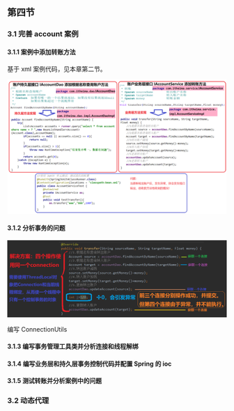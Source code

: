 ## 第四节 

### 3.1 完善 account 案例

#### 3.1.1 案例中添加转账方法

基于 xml 案例代码，见本章第二节。

<img src="./img2/08-transfer.png" >


#### 3.1.2 分析事务的问题

<img src="./img2/09-transactionc-ontrol.png" >






编写 ConnectionUtils



#### 3.1.3 编写事务管理工具类并分析连接和线程解绑

 
#### 3.1.4 编写业务层和持久层事务控制代码并配置 Spring 的 ioc 

   
#### 3.1.5 测试转账并分析案例中的问题    



### 3.2 动态代理



